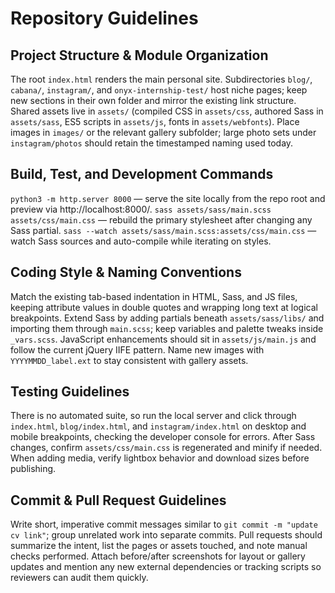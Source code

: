 # Repository Guidelines

## Project Structure & Module Organization
The root `index.html` renders the main personal site. Subdirectories `blog/`, `cabana/`, `instagram/`, and `onyx-internship-test/` host niche pages; keep new sections in their own folder and mirror the existing link structure. Shared assets live in `assets/` (compiled CSS in `assets/css`, authored Sass in `assets/sass`, ES5 scripts in `assets/js`, fonts in `assets/webfonts`). Place images in `images/` or the relevant gallery subfolder; large photo sets under `instagram/photos` should retain the timestamped naming used today.

## Build, Test, and Development Commands
`python3 -m http.server 8000` — serve the site locally from the repo root and preview via http://localhost:8000/.
`sass assets/sass/main.scss assets/css/main.css` — rebuild the primary stylesheet after changing any Sass partial.
`sass --watch assets/sass/main.scss:assets/css/main.css` — watch Sass sources and auto-compile while iterating on styles.

## Coding Style & Naming Conventions
Match the existing tab-based indentation in HTML, Sass, and JS files, keeping attribute values in double quotes and wrapping long text at logical breakpoints. Extend Sass by adding partials beneath `assets/sass/libs/` and importing them through `main.scss`; keep variables and palette tweaks inside `_vars.scss`. JavaScript enhancements should sit in `assets/js/main.js` and follow the current jQuery IIFE pattern. Name new images with `YYYYMMDD_label.ext` to stay consistent with gallery assets.

## Testing Guidelines
There is no automated suite, so run the local server and click through `index.html`, `blog/index.html`, and `instagram/index.html` on desktop and mobile breakpoints, checking the developer console for errors. After Sass changes, confirm `assets/css/main.css` is regenerated and minify if needed. When adding media, verify lightbox behavior and download sizes before publishing.

## Commit & Pull Request Guidelines
Write short, imperative commit messages similar to `git commit -m "update cv link"`; group unrelated work into separate commits. Pull requests should summarize the intent, list the pages or assets touched, and note manual checks performed. Attach before/after screenshots for layout or gallery updates and mention any new external dependencies or tracking scripts so reviewers can audit them quickly.
